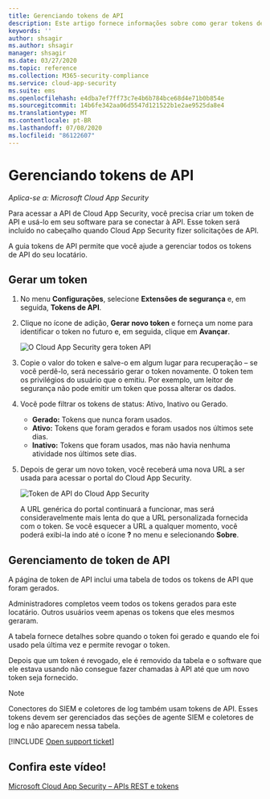 ```yaml
---
title: Gerenciando tokens de API
description: Este artigo fornece informações sobre como gerar tokens de API para o Cloud App Security.
keywords: ''
author: shsagir
ms.author: shsagir
manager: shsagir
ms.date: 03/27/2020
ms.topic: reference
ms.collection: M365-security-compliance
ms.service: cloud-app-security
ms.suite: ems
ms.openlocfilehash: e4dba7ef7ff73c7e4b6b784bce68d4e71b0b854e
ms.sourcegitcommit: 14b6fe342aa06d5547d121522b1e2ae9525da8e4
ms.translationtype: MT
ms.contentlocale: pt-BR
ms.lasthandoff: 07/08/2020
ms.locfileid: "86122607"
---
```

# <a name="managing-api-tokens"></a>Gerenciando tokens de API

*Aplica-se a: Microsoft Cloud App Security*

Para acessar a API de Cloud App Security, você precisa criar um token de API e usá-lo em seu software para se conectar à API. Esse token será incluído no cabeçalho quando Cloud App Security fizer solicitações de API.

A guia tokens de API permite que você ajude a gerenciar todos os tokens de API do seu locatário.

## <a name="generate-a-token"></a>Gerar um token

1. No menu **Configurações**, selecione **Extensões de segurança** e, em seguida, **Tokens de API**.

2. Clique no ícone de adição, **Gerar novo token** e forneça um nome para identificar o token no futuro e, em seguida, clique em **Avançar**.

    ![O Cloud App Security gera token API](media/api-token-gen.png)

3. Copie o valor do token e salve-o em algum lugar para recuperação – se você perdê-lo, será necessário gerar o token novamente. O token tem os privilégios do usuário que o emitiu. Por exemplo, um leitor de segurança não pode emitir um token que possa alterar os dados.

4. Você pode filtrar os tokens de status: Ativo, Inativo ou Gerado.

    - **Gerado:** Tokens que nunca foram usados.
    - **Ativo:** Tokens que foram gerados e foram usados nos últimos sete dias.
    - **Inativo:** Tokens que foram usados, mas não havia nenhuma atividade nos últimos sete dias.

5. Depois de gerar um novo token, você receberá uma nova URL a ser usada para acessar o portal do Cloud App Security.

    ![Token de API do Cloud App Security](media/generate-api-token.png)

    A URL genérica do portal continuará a funcionar, mas será consideravelmente mais lenta do que a URL personalizada fornecida com o token. Se você esquecer a URL a qualquer momento, você poderá exibi-la indo até o ícone **?** no menu e selecionando **Sobre**.

## <a name="api-token-management"></a>Gerenciamento de token de API

A página de token de API inclui uma tabela de todos os tokens de API que foram gerados.

Administradores completos veem todos os tokens gerados para este locatário. Outros usuários veem apenas os tokens que eles mesmos geraram.

A tabela fornece detalhes sobre quando o token foi gerado e quando ele foi usado pela última vez e permite revogar o token.

Depois que um token é revogado, ele é removido da tabela e o software que ele estava usando não consegue fazer chamadas à API até que um novo token seja fornecido.

> [!NOTE]
> Conectores do SIEM e coletores de log também usam tokens de API. Esses tokens devem ser gerenciados das seções de agente SIEM e coletores de log e não aparecem nessa tabela.

[!INCLUDE [Open support ticket](includes/support.md)]

## <a name="check-out-this-video"></a>Confira este vídeo!

[Microsoft Cloud App Security – APIs REST e tokens](https://channel9.msdn.com/Shows/Microsoft-Security/Microsoft-Cloud-App-Security--REST-APIs-and-Tokens)
